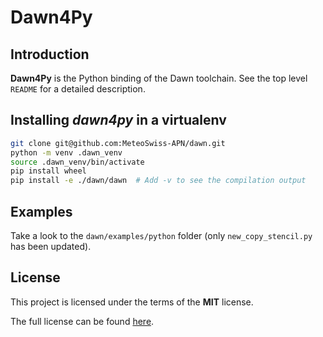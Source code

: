 Dawn4Py
=======

## Introduction

**Dawn4Py** is the Python binding of the Dawn toolchain. See the top level `README` for a detailed description.

## Installing *dawn4py* in a virtualenv

```bash
git clone git@github.com:MeteoSwiss-APN/dawn.git
python -m venv .dawn_venv
source .dawn_venv/bin/activate
pip install wheel
pip install -e ./dawn/dawn  # Add -v to see the compilation output  
```

## Examples

Take a look to the `dawn/examples/python` folder (only `new_copy_stencil.py` has been updated).

## License

This project is licensed under the terms of the **MIT** license.

The full license can be found [here](https://opensource.org/licenses/MIT).

<!-- Links -->
[Documentation.Badge]: https://img.shields.io/badge/documentation-link-blue.svg
[MIT.License]: https://img.shields.io/badge/License-MIT-blue.svg
[Version.Badge]: https://badge.fury.io/gh/MeteoSwiss-APN%2Fdawn.svg
